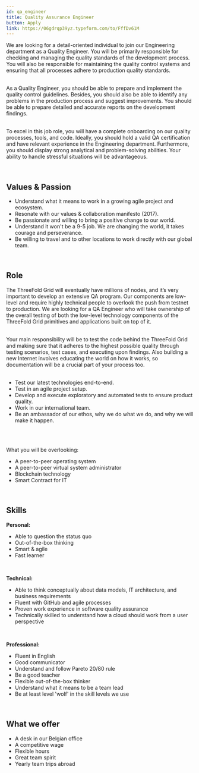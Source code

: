 ```yaml
---
id: qa_engineer
title: Quality Assurance Engineer
button: Apply
link: https://06gdrqp39yz.typeform.com/to/FffDv61M
---
```


We are looking for a detail-oriented individual to join our Engineering department as a Quality Engineer. You will be primarily responsible for checking and managing the quality standards of the development process. You will also be responsible for maintaining the quality control systems and ensuring that all processes adhere to production quality standards.
<br/>
<br/>

As a Quality Engineer, you should be able to prepare and implement the quality control guidelines. Besides, you should also be able to identify any problems in the production process and suggest improvements. You should be able to prepare detailed and accurate reports on the development findings.
<br/>
<br/>

To excel in this job role, you will have a complete onboarding on our quality processes, tools, and code. Ideally, you should hold a valid QA certification and have relevant experience in the Engineering department. Furthermore, you should display strong analytical and problem-solving abilities. Your ability to handle stressful situations will be advantageous.

<br/>

## Values & Passion

- Understand what it means to work in a growing agile project and ecosystem.
- Resonate with our values & collaboration manifesto (2017).
- Be passionate and willing to bring a positive change to our world.
- Understand it won't be a 9-5 job. We are changing the world, it takes courage and perseverance.
- Be willing to travel and to other locations to work directly with our global team.

<br/>

## Role

The ThreeFold Grid will eventually have millions of nodes, and it’s very important to develop an extensive QA program. Our components are low-level and require highly technical people to overlook the push from testnet to production. We are looking for a QA Engineer who will take ownership of the overall testing of both the low-level technology components of the ThreeFold Grid primitives and applications built on top of it.
<br/>
<br/>

Your main responsibility will be to test the code behind the ThreeFold Grid and making sure that it adheres to the highest possible quality through testing scenarios, test cases, and executing upon findings. Also building a new Internet involves educating the world on how it works, so documentation will be a crucial part of your process too.
<br/>
<br/>

- Test our latest technologies end-to-end.
- Test in an agile project setup.
- Develop and execute exploratory and automated tests to ensure product quality.
- Work in our international team.
- Be an ambassador of our ethos, why we do what we do, and why we will make it happen.
<br/>
<br/>

What you will be overlooking:
- A peer-to-peer operating system
- A peer-to-peer virtual system administrator
- Blockchain technology
- Smart Contract for IT

<br/>

## Skills

**Personal:**

- Able to question the status quo
- Out-of-the-box thinking
- Smart & agile
- Fast learner

<br/>

**Technical:**

- Able to think conceptually about data models, IT architecture, and business requirements
- Fluent with GitHub and agile processes
- Proven work experience in software quality assurance
- Technically skilled to understand how a cloud should work from a user perspective

<br/>

**Professional:**

- Fluent in English
- Good communicator
- Understand and follow Pareto 20/80 rule
- Be a good teacher
- Flexible out-of-the-box thinker
- Understand what it means to be a team lead
- Be at least level 'wolf' in the skill levels we use

<br/>

## What we offer

- A desk in our Belgian office
- A competitive wage
- Flexible hours
- Great team spirit
- Yearly team trips abroad

<br/>